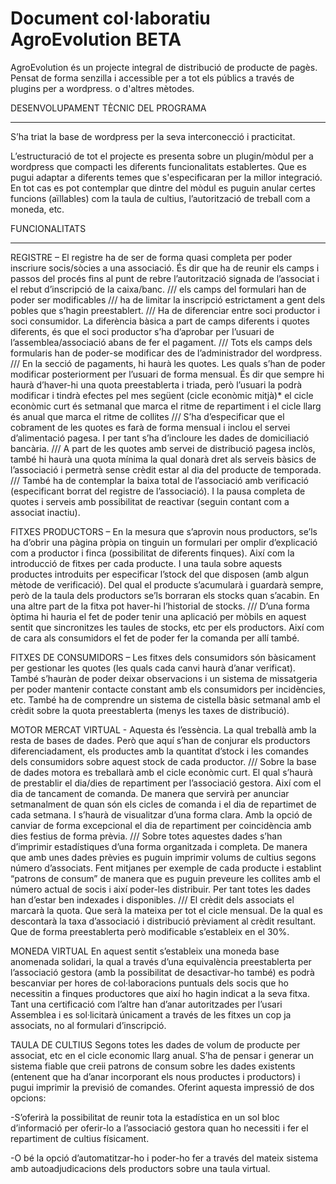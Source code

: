 Document col·laboratiu AgroEvolution BETA
=========================================

AgroEvolution és un projecte integral de distribució de producte de pagès. Pensat de forma senzilla i accessible per a tot els públics a través de plugins per a wordpress. o d'altres mètodes. 






DESENVOLUPAMENT TÈCNIC DEL PROGRAMA
___________________________________

S’ha triat la base de wordpress per la seva interconecció i practicitat.

L’estructuració de tot el projecte es presenta sobre un plugin/mòdul per a wordpress que compacti les diferents funcionalitats establertes. Que es pugui adaptar a diferents temes que s'especificaran per la millor integració.
En tot cas es pot contemplar que dintre del mòdul es puguin anular certes funcions (aïllables) com la taula de cultius, l’autorització de treball com a moneda, etc.

 
 
 
 

FUNCIONALITATS
______________

REGISTRE – El registre ha de ser de forma quasi completa per poder inscriure socis/sòcies a una associació. És dir que ha de reunir els camps i passos del procés fins al punt de rebre l’autorització signada de l’associat i el rebut d’inscripció de la caixa/banc. ///  els camps del formulari han de poder ser modificables  ///  ha de limitar la inscripció estrictament a gent dels pobles que s’hagin preestablert.  /// Ha de diferenciar entre soci productor i soci consumidor. La diferència bàsica a part de camps diferents i quotes diferents, és que el soci productor s’ha d’aprobar per l’usuari de l’assemblea/associació abans de fer el pagament.  /// Tots els camps dels formularis han de poder-se modificar des de l’administrador del wordpress.  /// En la secció de pagaments, hi haurà les quotes. Les quals s’han de poder modificar posteriorment per l’usuari de forma mensual. És dir que sempre hi haurà d’haver-hi una quota preestablerta i triada, però l’usuari la podrà modificar   i tindrà efectes pel mes següent (cicle econòmic mitjà)*
el cicle econòmic curt és setmanal que marca el ritme de repartiment i el cicle llarg és anual que marca el ritme de collites /// S’ha d’especificar que el cobrament de les quotes es farà de forma mensual i inclou el servei d’alimentació pagesa. I per tant s’ha d’incloure les dades de domiciliació bancària.  /// A part de les quotes amb servei de distribució pagesa inclòs, també hi haurà una quota mínima la qual donarà dret als serveis bàsics de l’associació i permetrà sense crèdit estar al dia del producte de temporada.  /// També ha de contemplar la baixa total de l’associació amb verificació (especificant borrat del registre de l’associació). I la pausa completa de quotes i serveis amb possibilitat de reactivar (seguin contant com a associat inactiu).


FITXES PRODUCTORS – En la mesura que s’aprovin nous productors, se’ls ha d’obrir una pàgina pròpia on tinguin un formulari per omplir d’explicació com a productor i finca (possibilitat de diferents finques). Així com la introducció de fitxes per cada producte. I una taula sobre aquests productes introduits per especificar l’stock del que disposen (amb algun mètode de verificació). Del qual el producte s’acumularà i guardarà sempre, però de la taula dels productors se’ls borraran els stocks quan s’acabin. En una altre part de la fitxa pot haver-hi l’historial de stocks.  /// 
D’una forma òptima hi hauria el fet de poder tenir una aplicació per mòbils en aquest sentit que sincronitzes les taules de stocks, etc per els productors. Així com de cara als consumidors el fet de poder fer la comanda per allí també.

FITXES DE CONSUMIDORS – Les fitxes dels consumidors són bàsicament per gestionar les quotes (les quals cada canvi haurà d’anar verificat). També s’hauràn de poder deixar observacions i un sistema de missatgeria per poder mantenir contacte constant amb els consumidors per incidències, etc.  També ha de comprendre un sistema de cistella bàsic setmanal amb el crèdit sobre la quota preestablerta (menys les taxes de distribució).

MOTOR MERCAT VIRTUAL - Aquesta és l’essència. La qual treballà amb la resta de bases de dades. Però que aquí s’han de conjurar els productors diferenciadament, els productes amb la quantitat d’stock i les comandes dels consumidors sobre aquest stock de cada productor. /// Sobre la base de dades motora es treballarà amb el cicle econòmic curt. El qual s’haurà de prestablir el dia/dies de repartiment per l’associació gestora. Així com el dia de tancament de comanda. De manera que servirà per anunciar setmanalment de quan són els cicles de comanda i el dia de repartimet de cada setmana. I s’haurà de visualitzar d’una forma clara. Amb la opció de canviar de forma excepcional el dia de repartiment per coincidència amb dies festius de forma prèvia.  /// Sobre totes aquestes dades s’han d’imprimir estadístiques d’una forma organitzada i completa. De manera que amb unes dades prèvies es puguin imprimir volums de cultius segons número d’associats. Fent mitjanes per exemple de cada producte i establint “patrons de consum” de manera que es puguin preveure les collites amb el número actual de socis i així poder-les distribuir. Per tant totes les dades han d’estar ben indexades i disponibles.  /// El crèdit dels associats el marcarà la quota. Que serà la mateixa per tot el cicle mensual. De la qual es descontarà la taxa d’associació i distribució prèviament al crèdit resultant. Que de forma preestablerta però modificable s’estableix en el 30%.

MONEDA VIRTUAL En aquest sentit s’estableix una moneda base anomenada solidari, la qual a través d’una equivalència preestablerta per l’associació gestora (amb la possibilitat de desactivar-ho també) es podrà bescanviar per hores de col·laboracions puntuals dels socis que ho necessitin a finques productores que així ho hagin indicat a la seva fitxa.  Tant una certificació com l’altre han d’anar autoritzades per l’usari Assemblea i es sol·licitarà únicament a través de les fitxes un cop ja associats, no al formulari d’inscripció.

TAULA DE CULTIUS Segons totes les dades de volum de producte per associat, etc en el cicle economic llarg anual. S’ha de pensar i generar un sistema fiable que creii patrons de consum sobre les dades existents (entenent que ha d’anar incorporant els nous productes i productors) i pugui imprimir la previsió de comandes. Oferint aquesta impressió de dos opcions:

-S’oferirà la possibilitat de reunir tota la estadística en un sol bloc d’informació per oferir-lo a l’associació gestora quan ho necessiti i fer el repartiment de cultius físicament.

-O bé la opció d’automatitzar-ho i poder-ho fer a través del mateix sistema amb autoadjudicacions dels productors sobre una taula virtual.
